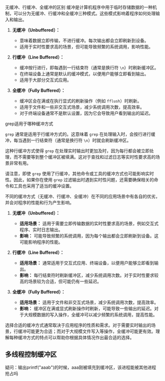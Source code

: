 无缓冲、行缓冲、全缓冲的区别
缓冲是计算机程序中用于临时存储数据的一种机制，可以分为无缓冲、行缓冲和全缓冲三种模式。这些模式影响着程序如何处理输入和输出。

1.  **无缓冲（Unbuffered）：**
    
    -   意味着数据立即传输，不进行缓冲。每次输出都会立即刷新到设备。
    -   适用于实时性要求高的场景，但可能导致频繁的系统调用，影响性能。
2.  **行缓冲（Line Buffered）：**
    
    -   缓冲按行进行，即每遇到一行结束符（通常是换行符 `\n`）时刷新缓冲区。
    -   在终端设备上通常是默认的缓冲模式，以便用户能够立即看到输出。
    -   适用于大部分交互式应用。
3.  **全缓冲（Fully Buffered）：**
    
    -   缓冲区会在满或在执行显式的刷新操作（例如 `fflush`）时刷新。
    -   适用于文件和一些非交互式场景，减少系统调用次数，提高效率。
    -   对于终端设备通常不是默认设置，因为它会导致用户看到输出的延迟。



grep适用于哪种缓冲方式

`grep` 通常是适用于行缓冲方式的。这意味着 `grep` 在处理输入时，会按行进行缓冲，每当遇到一行结束符（通常是换行符 `\n`）时就会刷新缓冲区。

这种行缓冲方式使得 `grep` 在处理实时输出时更加及时，因为每行都会被立即处理，而不需要等到整个缓冲区被填满。这对于查找和过滤日志等实时性要求高的场景非常有用。

请注意，即使 `grep` 使用了行缓冲，其他命令或工具的缓冲方式也可能影响实时性。因此，如果你在使用 `grep` 过滤输出时遇到实时性问题，还需要确保相关的命令和工具也采用了适当的缓冲设置。



不同的缓冲方式（无缓冲、行缓冲、全缓冲）在不同的应用场景中有各自的优劣，并会对程序的性能和行为产生影响。

1.  **无缓冲（Unbuffered）：**
    
    -   **适用场景：** 适用于需要立即传输数据的实时性要求高的场景，例如交互式程序、实时日志输出。
    -   **影响：** 可能导致频繁的系统调用，因为每个输出都会立即刷新到设备。这可能影响程序的性能。
2.  **行缓冲（Line Buffered）：**
    
    -   **适用场景：** 通常适用于交互式应用、终端设备，以便用户能够立即看到输出。
    -   **影响：** 每行结束符时刷新缓冲区，减少系统调用次数。对于实时性要求较高的场景较为合适，但可能仍有一些延迟。
3.  **全缓冲（Fully Buffered）：**
    
    -   **适用场景：** 适用于文件和非交互式场景，减少系统调用次数，提高效率。
    -   **影响：** 缓冲区在满或显式刷新操作时刷新，可能导致一些输出的延迟。对于大规模数据的写入操作，全缓冲可以减少频繁的系统调用，提高性能。

选择合适的缓冲方式通常取决于应用程序的性质和需求。对于需要实时输出的场景，行缓冲可能更为合适；而对于大规模文件写入等操作，全缓冲可能更有效。理解每种缓冲方式的特点可以帮助你根据具体情况作出最合适的选择。



## 多线程控制缓冲区
疑问：输出printf("aaab")的时候，aaa刚被填充到缓冲区，该进程能被其他进程抢占吗